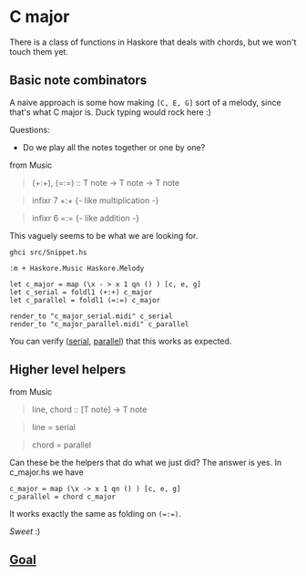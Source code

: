 C major
========

There is a class of functions in Haskore that deals with chords, but we won't touch them yet.

Basic note combinators
----------------------

A naive approach is some how making `[C, E, G]` sort of a melody, since that's what C major is. Duck typing would rock here :)

Questions:

* Do we play all the notes together or one by one?


from Music

>	(+:+), (=:=) :: T note -> T note -> T note

>	infixr 7 +:+  {- like multiplication -}

>	infixr 6 =:=  {- like addition -}

This vaguely seems to be what we are looking for.

	ghci src/Snippet.hs
	
	:m + Haskore.Music Haskore.Melody
	
	let c_major = map (\x - > x 1 qn () ) [c, e, g]
	let c_serial = foldl1 (+:+) c_major
	let c_parallel = foldl1 (=:=) c_major
	
	render_to "c_major_serial.midi" c_serial
	render_to "c_major_parallel.midi" c_parallel
	
You can verify ([serial](../midi/c_major/c_major_serial.midi?raw=true), [parallel](../midi/c_major/c_major_parallel.midi?raw=true)) that this works as expected.

Higher level helpers
----------------------

from Music

>	line, chord :: [T note] -> T note

>	line  = serial

>	chord = parallel

Can these be the helpers that do what we just did? The answer is yes. In c_major.hs we have 

	c_major = map (\x -> x 1 qn () ) [c, e, g]
	c_parallel = chord c_major

It works exactly the same as folding on `(=:=)`.

_Sweet_ :)

## [Goal](goal.markdown)